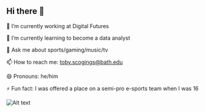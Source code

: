 ## Hi there 👋

🔭 I’m currently working at Digital Futures

🌱 I’m currently learning to become a data analyst

💬 Ask me about sports/gaming/music/tv

📫 How to reach me: toby.scogings@bath.edu

😄 Pronouns: he/him

⚡ Fun fact: I was offered a place on a semi-pro e-sports team when I was 16

![Alt text](https://spotify-recently-played-readme.vercel.app/api?user=tobster23_&count=1)
